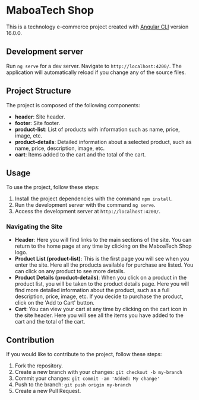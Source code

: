 # MaboaTech Shop

This is a technology e-commerce project created with [Angular CLI](https://github.com/angular/angular-cli) version 16.0.0.

## Development server

Run `ng serve` for a dev server. Navigate to `http://localhost:4200/`. The application will automatically reload if you change any of the source files.

## Project Structure

The project is composed of the following components:

- **header**: Site header.
- **footer**: Site footer.
- **product-list**: List of products with information such as name, price, image, etc.
- **product-details**: Detailed information about a selected product, such as name, price, description, image, etc.
- **cart**: Items added to the cart and the total of the cart.

## Usage

To use the project, follow these steps:

1. Install the project dependencies with the command `npm install`.
2. Run the development server with the command `ng serve`.
3. Access the development server at `http://localhost:4200/`.

### Navigating the Site

- **Header**: Here you will find links to the main sections of the site. You can return to the home page at any time by clicking on the MaboaTech Shop logo.
- **Product List (product-list)**: This is the first page you will see when you enter the site. Here all the products available for purchase are listed. You can click on any product to see more details.
- **Product Details (product-details)**: When you click on a product in the product list, you will be taken to the product details page. Here you will find more detailed information about the product, such as a full description, price, image, etc. If you decide to purchase the product, click on the 'Add to Cart' button.
- **Cart**: You can view your cart at any time by clicking on the cart icon in the site header. Here you will see all the items you have added to the cart and the total of the cart.


## Contribution

If you would like to contribute to the project, follow these steps:

1. Fork the repository.
2. Create a new branch with your changes: `git checkout -b my-branch`
3. Commit your changes: `git commit -am 'Added: My change'`
4. Push to the branch: `git push origin my-branch`
5. Create a new Pull Request.
